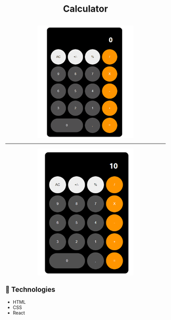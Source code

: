 <h1 align='center'>Calculator</h1>
<br>

<div align='center'><img width='300px' src='public/Assets/CalculatorGif.gif'></div>

  <hr>

<div align='center'><img width='300px' src='public/Assets/Calculator.PNG'></div>

## 🚀 Technologies

- HTML
- CSS
- React

